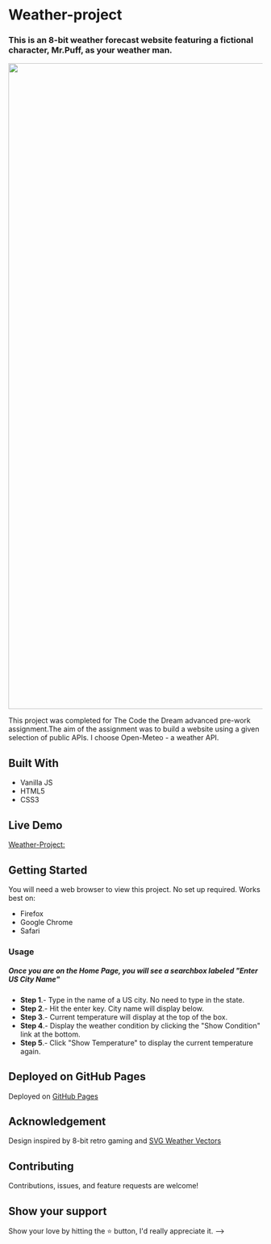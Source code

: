 # Weather-project

### This is an 8-bit weather forecast website featuring a fictional character, Mr.Puff, as your weather man.

<div align="center"><img width="1280" alt="websiteScreenShot" src="https://github.com/raybgomez/Weather-project/assets/117782111/2657bac1-4643-4cb2-9239-d318a1bde100"></div>


This project was completed for The Code the Dream advanced pre-work assignment.The aim of the assignment was to build a website using a given selection of public APIs. I choose Open-Meteo - a weather API.

## Built With 

- Vanilla JS
- HTML5
- CSS3

## Live Demo

[Weather-Project:](https://.github.io/)


## Getting Started

You will need a web browser to view this project. No set up required. Works best on:

- Firefox
- Google Chrome
- Safari

### Usage

##### Once you are on the Home Page, you will see a searchbox labeled "Enter US City Name"
- **Step 1**.- Type in the name of a US city. No need to type in the state.
- **Step 2**.- Hit the enter key. City name will display below.
- **Step 3**.- Current temperature will display at the top of the box.
- **Step 4**.- Display the weather condition by clicking the "Show Condition" link at the bottom.
- **Step 5**.- Click "Show Temperature" to display the current temperature again.



## Deployed on GitHub Pages

Deployed on [GitHub Pages](https://pages.github.com/)  

## Acknowledgement

Design inspired by 8-bit retro gaming and [SVG Weather Vectors](https://www.svgrepo.com/collection/weather-35/)

## Contributing

Contributions, issues, and feature requests are welcome!

## Show your support

Show your love by hitting the ⭐️ button, I'd really appreciate it.
 -->
